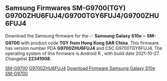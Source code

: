 <h2>Samsung Firmwares SM-G9700(TGY) G9700ZHU6FUJ4/G9700TGY6FUJ4/G9700ZHU6FUJ4</h2>
Download the Samsung firmware for the ✅ <strong>Samsung Galaxy S10e </strong> ⭐ <strong>SM-G9700</strong> with product code <strong>TGY</strong> <strong> from Hong Kong SAR China</strong>. This firmware has version number PDA <strong>G9700ZHU6FUJ4</strong> and CSC G9700TGY6FUJ4. The operating system of this firmware is Android R , with build date 2021-10-27. Changelist <strong>22341008</strong>.


[SM-G9700](https://samfirm.shop/samsung/model/SM-G9700)
[G9700ZHU6FUJ4](https://samfirm.shop/samsung/pda/G9700ZHU6FUJ4)
[Download Firmware Samsung Galaxy S10e SM-G9700](https://samfirm.shop/samsung/firmware/468994)
